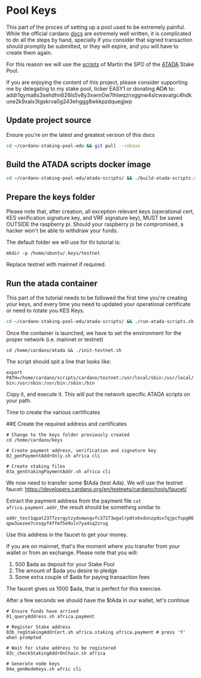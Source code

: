 # Pool Keys

This part of the proces of setting up a pool used to be extremely painful. While the official cardano [docs](https://docs.cardano.org/projects/cardano-node/en/latest/index.html)
are extremely well written, it is complicated to do all the steps by hand, specially if you consider that signed transaction should promptly be
submitted, or they will expire, and you will have to create them again.

For this reason we will use the [scripts](https://github.com/gitmachtl/scripts) of Martin the SPO of the [ATADA](https://adapools.org/pool/00000036d515e12e18cd3c88c74f09a67984c2c279a5296aa96efe89) Stake Pool.

If you are enjoying the content of this project, please consider supporting me by delegating to my stake pool, ticker EASY1 or
donating ₳D₳ to: addr1qyma8s3sehdhn626ls5v8y3xwm0w7lhlwqznxggnw4slcwavatgc4hdkune2k9xalx3tgskrva0g243ehggg8wkkpzdquegjwp

## Update project source

Ensure you're on the latest and greatest version of this docs

```bash
cd ~/cardano-staking-pool-edu && git pull --rebase
```

## Build the ATADA scripts docker image

```bash
cd ~/cardano-staking-pool-edu/atada-scripts/ && ./build-atada-scripts.sh
```

## Prepare the keys folder

Please note that, after creation, all exception relevant keys (operational cert, KES verification signature key, and VRF signature key),
MUST be saved OUTSIDE the raspberry pi. Should your raspberry pi be compromised, a hacker won't be able to withdraw your funds.

The default folder we will use for thi tutorial is:

```shell
mkdir -p /home/ubuntu/.keys/testnet
```

Replace testnet with mainnet if required.

## Run the atada container 

This part of the tutorial needs to be followed the first time you're creating your keys, and every time you need to 
updated your operational certificate or need to rotate you KES Keys.

```bash
cd ~/cardano-staking-pool-edu/atada-scripts/ && ./run-atada-scripts.sh
```

Once the container is launched, we have to set the environment for the proper network (i.e. mainnet or testnet)

```shell
cd /home/cardano/atada && ./init-testnet.sh 
```

The script should spit a line that looks like:

`export PATH=/home/cardano/scripts/cardano/testnet:/usr/local/sbin:/usr/local/bin:/usr/sbin:/usr/bin:/sbin:/bin`

Copy it, and execute it. This will put the network specific ATADA scripts on your path.

Time to create the various certificates

##£ Create the required address and certificates

```shell
# Change to the keys folder previously created
cd /home/cardano/keys

# Create payment address, verification and signature key
02_genPaymentAddrOnly.sh africa cli

# Create staking files 
03a_genStakingPaymentAddr.sh africa cli
```

We now need to transfer some $tAda (test Ada). We will use the testnet faucet: https://developers.cardano.org/en/testnets/cardano/tools/faucet/

Extract the payment address from the payment file `cat africa.payment.addr`, the result should be something similar to

`addr_test1qpat2377zxrqytzydxmwsgvfc37273wgalrpdtx6xdxnzpdsx7qjpcfupg06qpw3uezee7cnsqyf4ffm75e9uln7ya4sq2zrug`

Use this address in the faucet to get your money.

If you are on mainnet, that's the moment where you transfer from your wallet or from an exchange. Please note that you will:
1. 500 $ada as deposit for your Stake Pool
2. The amount of $ada you desire to pledge
3. Some extra couple of $ada for paying transaction fees

The faucet gives us 1000 $ada, that is perfect for this exercise.

After a few seconds we should have the $tAda in our wallet, let's continue

```shell
# Ensure funds have arrived
01_queryAddress.sh africa.payment

# Register Stake address 
03b_regStakingAddrCert.sh africa.staking africa.payment # press 'Y' when prompted 

# Wait for stake address to be registered
03c_checkStakingAddrOnChain.sh africa

# Generate node keys 
04a_genNodeKeys.sh afric cli


```

